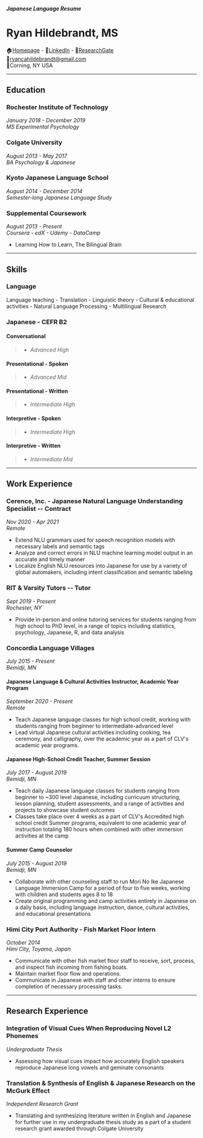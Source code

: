 #### *Japanese Language Resume*

# Ryan Hildebrandt, MS

🏠[Homepage](https://github.com/ryancahildebrandt) - 🔗[LinkedIn](https://linkedin.com/in/rcah) - 🔬[ResearchGate](https://researchgate.net/profile/Ryan\_Hildebrandt)<br>
📧ryancahildebrandt@gmail.com<br>
📍Corning, NY USA<br>

---

## Education

### Rochester Institute of Technology

*January 2018 - December 2019*<br>
*MS Experimental Psychology*<br>

### Colgate University

*August 2013 - May 2017*<br>
*BA Psychology & Japanese*<br>

### Kyoto Japanese Language School

*August 2014 - December 2014*<br>
*Semester-long Japanese Language Study*<br>

### Supplemental Coursework

*August 2013 - Present*<br>
*Coursera - edX - Udemy - DataCamp*<br>

- Learning How to Learn, The Bilingual Brain 

---

## Skills

### Language

Language teaching - Translation - Linguistic theory - Cultural & educational activities - Natural Language Processing - Multilingual Research

### Japanese - CEFR B2

#### Conversational<br>
> - *Advanced High*<br>
#### Presentational - Spoken<br>
> - *Advanced Mid*<br>
#### Presentational - Written<br>
> - *Intermediate High*<br>
#### Interpretive - Spoken<br>
> - *Intermediate High*<br>
#### Interpretive - Written<br>
> - *Intermediate Mid*<br>

---

## Work Experience

### Cerence, Inc. - Japanese Natural Language Understanding Specialist -- Contract

*Nov 2020 - Apr 2021*<br>
*Remote*<br>

- Extend NLU grammars used for speech recognition models with necessary labels and semantic tags
- Analyze and correct errors in NLU machine learning model output in an accurate and timely manner
- Localize English NLU resources into Japanese for use by a variety of global automakers, including intent classification and semantic labeling

### RIT & Varsity Tutors -- Tutor

*Sept 2019 - Present*<br>
*Rochester, NY*<br>

- Provide in-person and online tutoring services for students ranging from high school to PhD level, in a range of topics including statistics, psychology, Japanese, R, and data analysis

### Concordia Language Villages
*July 2015 - Present*<br>
*Bemidji, MN*<br>

#### Japanese Language & Cultural Activities Instructor, Academic Year Program
*September 2020 - Present*<br>
*Remote*<br>

- Teach Japanese language classes for high school credit, working with students ranging from beginner to intermediate-advanced level
- Lead virtual Japanese cultural activities including cooking, tea ceremony, and calligraphy, over the academic year as a part of CLV's academic year programs.

#### Japanese High-School Credit Teacher, Summer Session
*July 2017 - August 2019*<br>
*Bemidji, MN*<br>

- Teach daily Japanese language classes for students ranging from beginner to ~300 level Japanese, including curricuum structuring, lesson planning, student assessments, and a range of activities and projects to showcase student outcomes
- Classes take place over 4 weeks as a part of CLV's Accredited high school credit Summer programs, equivalent to one academic year of instruction totaling 180 hours when combined with other immersion activities at the camp

#### Summer Camp Counselor
*July 2015 - August 2019*<br>
*Bemidji, MN*<br>

- Collaborate with other counseling staff to run Mori No Ike Japanese Language Immersion Camp for a period of four to five weeks, working with children and students ages 8 to 18
- Create original programming and camp activities entirely in Japanese on a daily basis, including language instruction, dance, cultural activities, and educational presentations

### Himi City Port Authority - Fish Market Floor Intern

*October 2014*<br>
*Himi City, Toyama, Japan*<br>

- Communicate with other fish market floor staff to receive, sort, process, and
inspect fish incoming from fishing boats.
- Maintain market floor flow and operations.
- Communicate in Japanese with staff and other interns to ensure completion of
necessary processing tasks.

---

## Research Experience

### Integration of Visual Cues When Reproducing Novel L2 Phonemes

*Undergraduate Thesis*<br>

- Assessing how visual cues impact how accurately English speakers reproduce Japanese long vowels and geminate consonants

### Translation & Synthesis of English & Japanese Research on the McGurk Effect

*Independent Research Grant*<br>

- Translating and synthesizing literature written in English and Japanese for further use in my undergraduate thesis study as a part of a student research grant awarded through Colgate University
